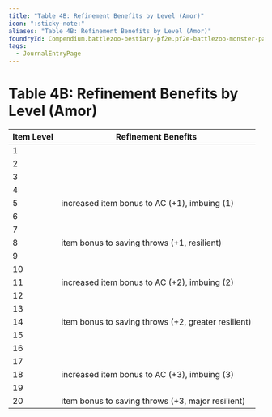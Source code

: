 ```yaml
---
title: "Table 4B: Refinement Benefits by Level (Amor)"
icon: ":sticky-note:"
aliases: "Table 4B: Refinement Benefits by Level (Amor)"
foundryId: Compendium.battlezoo-bestiary-pf2e.pf2e-battlezoo-monster-parts.JournalEntry.t4kAG04buZGbp5XA.JournalEntryPage.3BWwRohvETuT0mlj
tags:
  - JournalEntryPage
---
```


# Table 4B: Refinement Benefits by Level (Amor)
| Item Level | Refinement Benefits |
| --- | --- |
| 1 |  |
| 2 |  |
| 3 |  |
| 4 |  |
| 5 | increased item bonus to AC (+1), imbuing (1) |
| 6 |  |
| 7 |  |
| 8 | item bonus to saving throws (+1, resilient) |
| 9 |  |
| 10 |  |
| 11 | increased item bonus to AC (+2), imbuing (2) |
| 12 |  |
| 13 |  |
| 14 | item bonus to saving throws (+2, greater resilient) |
| 15 |  |
| 16 |  |
| 17 |  |
| 18 | increased item bonus to AC (+3), imbuing (3) |
| 19 |  |
| 20 | item bonus to saving throws (+3, major resilient) |